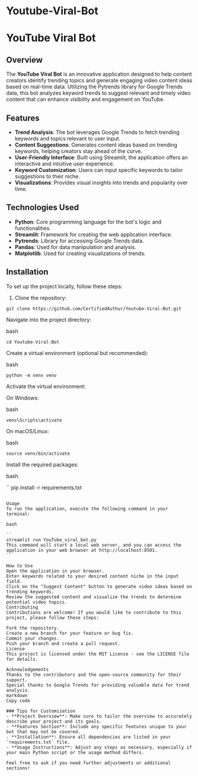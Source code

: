 # Youtube-Viral-Bot

# YouTube Viral Bot

## Overview

The **YouTube Viral Bot** is an innovative application designed to help content creators identify trending topics and generate engaging video content ideas based on real-time data. Utilizing the Pytrends library for Google Trends data, this bot analyzes keyword trends to suggest relevant and timely video content that can enhance visibility and engagement on YouTube.

## Features

- **Trend Analysis**: The bot leverages Google Trends to fetch trending keywords and topics relevant to user input.
- **Content Suggestions**: Generates content ideas based on trending keywords, helping creators stay ahead of the curve.
- **User-Friendly Interface**: Built using Streamlit, the application offers an interactive and intuitive user experience.
- **Keyword Customization**: Users can input specific keywords to tailor suggestions to their niche.
- **Visualizations**: Provides visual insights into trends and popularity over time.

## Technologies Used

- **Python**: Core programming language for the bot's logic and functionalities.
- **Streamlit**: Framework for creating the web application interface.
- **Pytrends**: Library for accessing Google Trends data.
- **Pandas**: Used for data manipulation and analysis.
- **Matplotlib**: Used for creating visualizations of trends.

## Installation

To set up the project locally, follow these steps:

1. Clone the repository:

```
git clone https://github.com/CertifiedAuthur/Youtube-Viral-Bot.git
```
Navigate into the project directory:

bash

```
cd Youtube-Viral-Bot
```

Create a virtual environment (optional but recommended):

bash

```
python -m venv venv
```

Activate the virtual environment:

On Windows:

bash

```
venv\Scripts\activate
```

On macOS/Linux:

bash

```
source venv/bin/activate
```

Install the required packages:

bash

``
pip install -r requirements.txt
```

Usage
To run the application, execute the following command in your terminal:

bash

``
streamlit run YouTube_viral_bot.py
This command will start a local web server, and you can access the application in your web browser at http://localhost:8501.
``

How to Use
Open the application in your browser.
Enter keywords related to your desired content niche in the input field.
Click on the "Suggest Content" button to generate video ideas based on trending keywords.
Review the suggested content and visualize the trends to determine potential video topics.
Contributing
Contributions are welcome! If you would like to contribute to this project, please follow these steps:

Fork the repository.
Create a new branch for your feature or bug fix.
Commit your changes.
Push your branch and create a pull request.
License
This project is licensed under the MIT License - see the LICENSE file for details.

Acknowledgements
Thanks to the contributors and the open-source community for their support.
Special thanks to Google Trends for providing valuable data for trend analysis.
markdown
Copy code

### Tips for Customization
- **Project Overview**: Make sure to tailor the overview to accurately describe your project and its goals.
- **Features Section**: Include any specific features unique to your bot that may not be covered.
- **Installation**: Ensure all dependencies are listed in your `requirements.txt` file.
- **Usage Instructions**: Adjust any steps as necessary, especially if your main Python script or the usage method differs.

Feel free to ask if you need further adjustments or additional sections!
